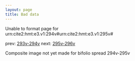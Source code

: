 ```yaml
---
layout: page
title: Bad data
---
```


Unable to format page for urn:cite2:hmt:e3.v1:294v#urn:cite2:hmt:e3.v1:295v#

prev: [293v-294v](../293v-294v/) next: [295v-296v](../295v-296v/)

Composite image not yet made for bifolio spread 294v-295v

